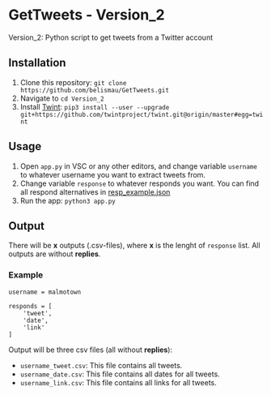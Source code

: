 # GetTweets - Version_2
Version_2: Python script to get tweets from a Twitter account

## Installation
1. Clone this repository: ```git clone https://github.com/belismau/GetTweets.git```
2. Navigate to ```cd Version_2```
3. Install [Twint](https://github.com/twintproject/twint): ```pip3 install --user --upgrade git+https://github.com/twintproject/twint.git@origin/master#egg=twint```

## Usage
1. Open ```app.py``` in VSC or any other editors, and change variable ```username``` to whatever username you want to extract tweets from.
2. Change variable ```response``` to whatever responds you want. You can find all respond alternatives in [resp_example.json](https://github.com/belismau/GetTweets.git)
3. Run the app: ```python3 app.py```

## Output
There will be **x** outputs (.csv-files), where **x** is the lenght of ```response``` list.
All outputs are without **replies**.

### Example

```username = malmotown```
```
responds = [
    'tweet',
    'date',
    'link'
]
```

Output will be three csv files (all without **replies**):

- ```username_tweet.csv```: This file contains all tweets.
- ```username_date.csv```: This file contains all dates for all tweets.
- ```username_link.csv```: This file contains all links for all tweets.